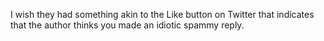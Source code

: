 I wish they had something akin to the Like button on Twitter that indicates that the author thinks you made an idiotic spammy reply.

